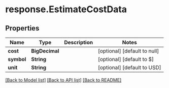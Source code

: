 # response.EstimateCostData
## Properties

| Name | Type | Description | Notes |
|------------ | ------------- | ------------- | -------------|
| **cost** | **BigDecimal** |  | [optional] [default to null] |
| **symbol** | **String** |  | [optional] [default to $] |
| **unit** | **String** |  | [optional] [default to USD] |

[[Back to Model list]](../README.md#documentation-for-models) [[Back to API list]](../README.md#documentation-for-api-endpoints) [[Back to README]](../README.md)

